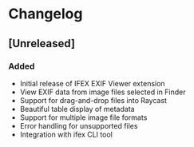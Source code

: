 # Changelog

## [Unreleased]

### Added

- Initial release of IFEX EXIF Viewer extension
- View EXIF data from image files selected in Finder
- Support for drag-and-drop files into Raycast
- Beautiful table display of metadata
- Support for multiple image file formats
- Error handling for unsupported files
- Integration with ifex CLI tool